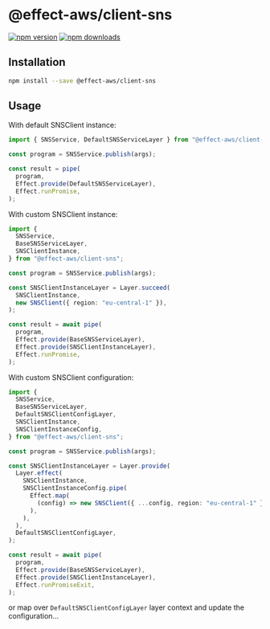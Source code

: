 # @effect-aws/client-sns

[![npm version](https://img.shields.io/npm/v/%40effect-aws%2Fclient-sns?color=brightgreen&label=npm%20package)](https://www.npmjs.com/package/@effect-aws/client-sns)
[![npm downloads](https://img.shields.io/npm/dm/%40effect-aws%2Fclient-sns)](https://www.npmjs.com/package/@effect-aws/client-sns)

## Installation

```bash
npm install --save @effect-aws/client-sns
```

## Usage

With default SNSClient instance:

```typescript
import { SNSService, DefaultSNSServiceLayer } from "@effect-aws/client-sns";

const program = SNSService.publish(args);

const result = pipe(
  program,
  Effect.provide(DefaultSNSServiceLayer),
  Effect.runPromise,
);
```

With custom SNSClient instance:

```typescript
import {
  SNSService,
  BaseSNSServiceLayer,
  SNSClientInstance,
} from "@effect-aws/client-sns";

const program = SNSService.publish(args);

const SNSClientInstanceLayer = Layer.succeed(
  SNSClientInstance,
  new SNSClient({ region: "eu-central-1" }),
);

const result = await pipe(
  program,
  Effect.provide(BaseSNSServiceLayer),
  Effect.provide(SNSClientInstanceLayer),
  Effect.runPromise,
);
```

With custom SNSClient configuration:

```typescript
import {
  SNSService,
  BaseSNSServiceLayer,
  DefaultSNSClientConfigLayer,
  SNSClientInstance,
  SNSClientInstanceConfig,
} from "@effect-aws/client-sns";

const program = SNSService.publish(args);

const SNSClientInstanceLayer = Layer.provide(
  Layer.effect(
    SNSClientInstance,
    SNSClientInstanceConfig.pipe(
      Effect.map(
        (config) => new SNSClient({ ...config, region: "eu-central-1" }),
      ),
    ),
  ),
  DefaultSNSClientConfigLayer,
);

const result = await pipe(
  program,
  Effect.provide(BaseSNSServiceLayer),
  Effect.provide(SNSClientInstanceLayer),
  Effect.runPromiseExit,
);
```

or map over `DefaultSNSClientConfigLayer` layer context and update the configuration...
